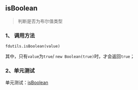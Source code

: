 ## isBoolean

> 判断是否为布尔值类型

### 1、 调用方法

```
fdutils.isBoolean(value)
```

其中，只有`value`为`true`/ `new Boolean(true)`时，才会返回`true`；

### 2、单元测试

单元测试：[isBoolean](http://www.zhangyunling.com/study/fdutils/#isBoolean)
